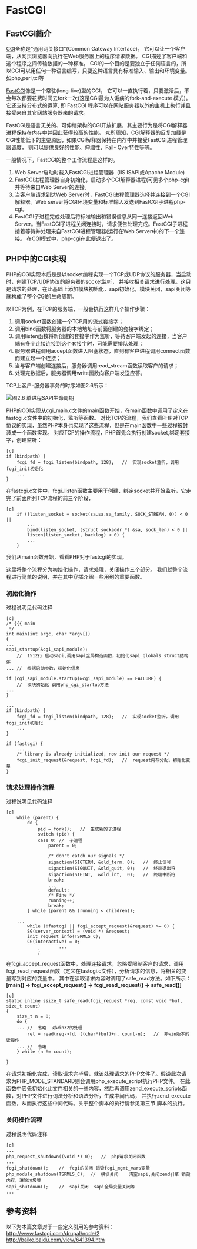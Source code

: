 # FastCGI

## FastCGI简介

[CGI](http://zh.wikipedia.org/wiki/CGI)全称是“通用网关接口”(Common Gateway Interface)，
它可以让一个客户端，从网页浏览器向执行在Web服务器上的程序请求数据。
CGI描述了客户端和这个程序之间传输数据的一种标准。
CGI的一个目的是要独立于任何语言的，所以CGI可以用任何一种语言编写，只要这种语言具有标准输入、输出和环境变量。如php,perl,tcl等

[FastCGI](http://baike.baidu.com/view/641394.htm)像是一个常驻(long-live)型的CGI，
它可以一直执行着，只要激活后，不会每次都要花费时间去fork一次(这是CGI最为人诟病的fork-and-execute 模式)。
它还支持分布式的运算, 即 FastCGI 程序可以在网站服务器以外的主机上执行并且接受来自其它网站服务器来的请求。

FastCGI是语言无关的、可伸缩架构的CGI开放扩展，其主要行为是将CGI解释器进程保持在内存中并因此获得较高的性能。
众所周知，CGI解释器的反复加载是CGI性能低下的主要原因，如果CGI解释器保持在内存中并接受FastCGI进程管理器调度，
则可以提供良好的性能、伸缩性、Fail- Over特性等等。

一般情况下，FastCGI的整个工作流程是这样的。

   1. Web Server启动时载入FastCGI进程管理器（IIS ISAPI或Apache Module)
   1. FastCGI进程管理器自身初始化，启动多个CGI解释器进程(可见多个php-cgi)并等待来自Web Server的连接。
   1. 当客户端请求到达Web Server时，FastCGI进程管理器选择并连接到一个CGI解释器。Web server将CGI环境变量和标准输入发送到FastCGI子进程php-cgi。
   1. FastCGI子进程完成处理后将标准输出和错误信息从同一连接返回Web Server。当FastCGI子进程关闭连接时，请求便告处理完成。FastCGI子进程接着等待并处理来自FastCGI进程管理器(运行在Web Server中)的下一个连接。 在CGI模式中，php-cgi在此便退出了。

## PHP中的CGI实现

PHP的CGI实现本质是是以socket编程实现一个TCP或UDP协议的服务器，当启动时，创建TCP/UDP协议的服务器的socket监听，
并接收相关请求进行处理。这只是请求的处理，在此基础上添加模块初始化，sapi初始化，模块关闭，sapi关闭等就构成了整个CGI的生命周期。

以TCP为例，在TCP的服务端，一般会执行这样几个操作步骤：

 1. 调用socket函数创建一个TCP用的流式套接字；
 1. 调用bind函数将服务器的本地地址与前面创建的套接字绑定；
 1. 调用listen函数将新创建的套接字作为监听，等待客户端发起的连接，当客户端有多个连接连接到这个套接字时，可能需要排队处理；
 1. 服务器进程调用accept函数进入阻塞状态，直到有客户进程调用connect函数而建立起一个连接；
 1. 当与客户端创建连接后，服务器调用read_stream函数读取客户的请求；
 1. 处理完数据后，服务器调用write函数向客户端发送应答。

TCP上客户-服务器事务的时序如图2.6所示：

![图2.6 单进程SAPI生命周期](../images/chapt02/02-02-03-tcp.jpg)

PHP的CGI实现从cgi_main.c文件的main函数开始，在main函数中调用了定义在fastcgi.c文件中的初始化，监听等函数。
对比TCP的流程，我们查看PHP对TCP协议的实现，虽然PHP本身也实现了这些流程，但是在main函数中一些过程被封装成一个函数实现。
对应TCP的操作流程，PHP首先会执行创建socket,绑定套接字，创建监听：

    [c]
    if (bindpath) {
        fcgi_fd = fcgi_listen(bindpath, 128);   //  实现socket监听，调用fcgi_init初始化
        ...
    }

在fastcgi.c文件中，fcgi_listen函数主要用于创建、绑定socket并开始监听，它走完了前面所列TCP流程的前三个阶段，

    [c]
        if ((listen_socket = socket(sa.sa.sa_family, SOCK_STREAM, 0)) < 0 ||
            ...
            bind(listen_socket, (struct sockaddr *) &sa, sock_len) < 0 ||
            listen(listen_socket, backlog) < 0) {
            ...
        }

我们从main函数开始，看看PHP对于fastcgi的实现。

这里将整个流程分为初始化操作，请求处理，关闭操作三个部分。
我们就整个流程进行简单的说明，并在其中穿插介绍一些用到的重要函数。

### 初始化操作
 过程说明见代码注释

    [c]
    /* {{{ main
     */
    int main(int argc, char *argv[])
    {
    ...
    sapi_startup(&cgi_sapi_module);
        //  1512行 启动sapi,调用sapi全局构造函数，初始化sapi_globals_struct结构体
    ... //  根据启动参数，初始化信息

    if (cgi_sapi_module.startup(&cgi_sapi_module) == FAILURE) {
        //  模块初始化 调用php_cgi_startup方法
    ...
    }

    ...
    if (bindpath) {
        fcgi_fd = fcgi_listen(bindpath, 128);   //  实现socket监听，调用fcgi_init初始化
        ...
    }

    if (fastcgi) {
        ...
		/* library is already initialized, now init our request */
		fcgi_init_request(&request, fcgi_fd);   //  request内存分配，初始化变量
    }


### 请求处理操作流程
 过程说明见代码注释

    [c]
    	while (parent) {
			do {
				pid = fork();   //  生成新的子进程
				switch (pid) {
				case 0: //  子进程
					parent = 0;

					/* don't catch our signals */
					sigaction(SIGTERM, &old_term, 0);   //  终止信号
					sigaction(SIGQUIT, &old_quit, 0);   //  终端退出符
					sigaction(SIGINT,  &old_int,  0);   //  终端中断符
					break;
                    ...
                    default:
					/* Fine */
					running++;
					break;
			} while (parent && (running < children));

        ...
        	while (!fastcgi || fcgi_accept_request(&request) >= 0) {
			SG(server_context) = (void *) &request;
			init_request_info(TSRMLS_C);
			CG(interactive) = 0;
                        ...
                }

在fcgi_accept_request函数中，处理连接请求，忽略受限制客户的请求，调用fcgi_read_request函数（定义在fastcgi.c文件），分析请求的信息，将相关的变量写到对应的变量中。
其中在读取请求内容时调用了safe_read方法。如下所示：
**[main() -> fcgi_accept_request() -> fcgi_read_request() -> safe_read()]**

    [c]
    static inline ssize_t safe_read(fcgi_request *req, const void *buf, size_t count)
    {
        size_t n = 0;
        do {
        ... //  省略  对win32的处理
            ret = read(req->fd, ((char*)buf)+n, count-n);   //  非win版本的读操作
        ... //  省略
        } while (n != count);

    }

在请求初始化完成，读取请求完毕后，就该处理请求的PHP文件了。假设此次请求为PHP_MODE_STANDARD则会调用php_execute_script执行PHP文件。
在此函数中它先初始化此文件相关的一些内容，然后再调用zend_execute_scripts函数，对PHP文件进行词法分析和语法分析，生成中间代码，
并执行zend_execute函数，从而执行这些中间代码。关于整个脚本的执行请参见第三节 脚本的执行。


### 关闭操作流程
 过程说明代码注释

    [c]
    ...
    php_request_shutdown((void *) 0);   //  php请求关闭函数
    ...
    fcgi_shutdown();    //  fcgi的关闭 销毁fcgi_mgmt_vars变量
    php_module_shutdown(TSRMLS_C);  //  模块关闭    清空sapi,关闭zend引擎 销毁内存，清除垃圾等
    sapi_shutdown();    //  sapi关闭  sapi全局变量关闭等
    ...


## 参考资料
以下为本篇文章对于一些定义引用的参考资料：  
http://www.fastcgi.com/drupal/node/2  
http://baike.baidu.com/view/641394.htm  

